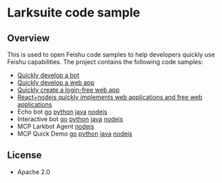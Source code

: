 # Larksuite code sample

## Overview
This is used to open Feishu code samples to help developers quickly use Feishu capabilities. The project contains the following code samples:
- [Quickly develop a bot](robot_quick_start/python/README.md)
- [Quickly develop a web app](web_app_with_jssdk/python/README.md)
- [Quickly create a login-free web app](web_app_with_auth/python/README.md)
- [React+nodejs quickly implements web applications and free web applications](js_web_app/README.md)
- Echo bot [go](echo_robot/go/README.md) [python](echo_robot/python/README.md) [java](echo_robot/java/README.md) [nodejs](echo_robot/nodejs/README.md)
- Interactive bot [go](interactive_bot/go/README.md) [python](interactive_bot/python/README.md) [java](interactive_bot/java/README.md) [nodejs](interactive_bot/nodejs/README.md)
- MCP Larkbot Agent [nodejs](mcp_larkbot_demo/nodejs/README.md)
- MCP Quick Demo [go](mcp_quick_demo/go/README.md) [python](mcp_quick_demo/python/README.md) [java](mcp_quick_demo/java/README.md) [nodejs](mcp_quick_demo/nodejs/README.md)


## License
- Apache 2.0